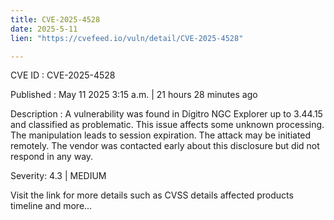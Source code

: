 ```yaml
---
title: CVE-2025-4528
date: 2025-5-11
lien: "https://cvefeed.io/vuln/detail/CVE-2025-4528"

---
```


CVE ID : CVE-2025-4528

Published :  May 11
2025
3:15 a.m. | 21 hours
28 minutes ago

Description : A vulnerability was found in Dígitro NGC Explorer up to 3.44.15 and classified as problematic. This issue affects some unknown processing. The manipulation leads to session expiration. The attack may be initiated remotely. The vendor was contacted early about this disclosure but did not respond in any way.

Severity: 4.3 | MEDIUM

Visit the link for more details
such as CVSS details
affected products
timeline
and more...
